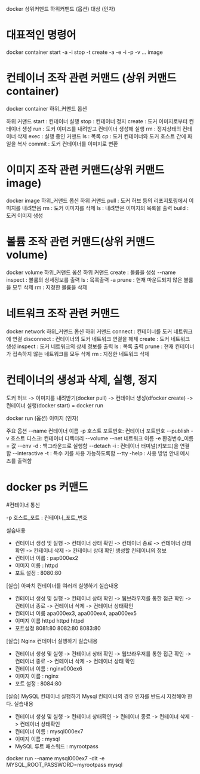 docker  상위커맨드 하위커맨드 (옵션) 대상 (인자)

# 대표적인 명령어

docker    container      start        -a
                                      -i
                         stop         -t
                         create       -a
                                      -e
                                      -i
                                      -p
                                      -v
                                      ...
          image

# 컨테이너 조작 관련 커맨드 (상위 커맨드 container)
docker container 하위_커맨드 옵션

하위 커맨드 start  : 컨테이너 실행
         stop   : 컨테이너 정지
         create : 도커 이미지로부터 컨테이너 생성
         run    : 도커 이미즈를 내려받고 컨테이너 생성해 실행
         rm     : 정지상태의 컨테이너 삭제
         exec   : 실행 중인 커맨드
         ls     : 목록
         cp     : 도커 컨테이너와 도커 호스트 간에 파일을 복사
         commit : 도커 컨테이너를 이미지로 변환


# 이미지 조작 관련 커맨드(상위 커맨드 image)
docker image 하위_커맨드 옵션
하위 커맨드 pull  : 도커 허브 등의 리포지토링에서 이미지를 내려받음
         rm    : 도커 이미지를 삭제
         ls    : 내려받은 이미지의 목록을 출력
         build : 도커 이미지 생성

# 볼륨 조작 관련 커맨드(상위 커맨드 volume)
docker volume 하위_커맨드 옵션
하위 커맨드 create : 볼륨을 생성 --name
         inspect : 볼륨의 상세정보를 출력
         ls      : 목록출력 -a
         prune   : 현재 마운트되지 않은 볼륨을 모두 삭제
         rm      : 지정한 볼륨을 삭제

# 네트워크 조작 관련 커맨드
docker network 하위_커맨드 옵션
하위 커맨드
connect : 컨테이너를 도커 네트워크에 연결
disconnect : 컨테이너의 도커 네트워크 연결을 해제
create : 도커 네트워크 생성
inspect : 도커 네트워크의 상세 정보를 출력
ls : 목록 출력
prune : 현재 컨테이너가 접속하지 않는 네트워크를 모두 삭제
rm : 지정한 네트워크 삭제


# 컨테이너의 생성과 삭제, 실행, 정지

도커 허브 -> 이미지를 내려받기(docker pull) -> 컨테이너 생성(dfocker create) -> 컨테이너 실행(docker start) = docker run

docker run (옵션) 이미지 (인자)

주요 옵션
--name 컨테이너 이름
-p 호스트 포트번호: 컨테이너 포트번호     --publish
-v 호스트 디스크: 컨테이너 디렉터리      --volume
--net 네트워크 이름
-e 환경변수_이름 = 값                --env
-d : 백그라운드로 실행함              --detach
-i : 컨테이너 터미널(키보드)을 연결함    --interactive
-t : 특수 키를 사용 가능하도록함        --tty
-help : 사용 방법 안내 메시즈를 출력함

# docker ps 커맨드


#컨테이너 통신

-p 호스트_포트 : 컨테이너_포트_번호

실습내용
 - 컨테이너 생성 및 실행 -> 컨테이너 상태 확인 -> 컨테이너 종료 -> 컨테이너 상태 확인 -> 컨테이너 삭제 -> 컨테이너 상태 확인
생성할 컨테이너의 정보
 - 컨테이너 이름 : pap000ex2
 - 이미지 이름 : httpd
 - 포트 설정 : 8080:80

[실습] 아파치 컨테이너를 여러개 실행하기
실습내용
- 컨테이너 생성 및 실행 -> 컨테이너 상태 확인 -> 웹브라우저를 통한 접근 확인 -> 컨테이너 종료 -> 컨테이너 삭제 -> 컨테이너 상태확인
- 컨테이너 이름  apa000ex3,  apa000ex4,  apa000ex5
- 이미지 이름   httpd       httpd       httpd
- 포트설정      8081:80    8082:80      8083:80    

[실습] Nginx 컨테이너 실행하기
실습내용
- 컨테이너 생성 및 실행 -> 컨테이너 상태 확인 -> 웹브라우저를 통한 접근 확인 -> 컨테이너 종료 -> 컨테이너 삭제 -> 컨테이너 상태 확인
- 컨테이너 이름 : nginx000ex6
- 이미지 이름 : nginx
- 포트 설정 : 8084:80

[실습] MySQL 컨테이너 실행하기
Mysql 컨테이너의 경우 인자를 반드시 지정해야 한다.
실습내용
- 컨테이너 생성 및 실행 -> 컨테이너 상태확인 -> 컨테이너 종료 -> 컨테이너 삭제 -> 컨테이너 상태확인
- 컨테이너 이름 : mysql000ex7
- 이미지 이름 : mysql
- MySQL 루트 패스워드 : myrootpass

docker run --name mysql000ex7 -dit -e MYSQL_ROOT_PASSWORD=myrootpass mysql























        
